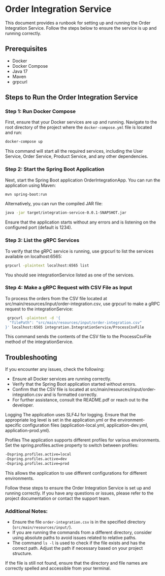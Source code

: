 # Order Integration Service

This document provides a runbook for setting up and running the Order Integration Service. Follow the steps below to ensure the service is up and running correctly.

## Prerequisites

- Docker
- Docker Compose
- Java 17
- Maven
- grpcurl

## Steps to Run the Order Integration Service

### Step 1: Run Docker Compose

First, ensure that your Docker services are up and running. Navigate to the root directory of the project where the `docker-compose.yml` file is located and run:

```bash
docker-compose up
```
This command will start all the required services, including the User Service, Order Service, Product Service, and any other dependencies.

### Step 2: Start the Spring Boot Application
Next, start the Spring Boot application OrderIntegrationApp. You can run the application using Maven:

```bash
mvn spring-boot:run
```
Alternatively, you can run the compiled JAR file:

```bash
java -jar target/integration-service-0.0.1-SNAPSHOT.jar
```
Ensure that the application starts without any errors and is listening on the configured port (default is 1234).

### Step 3: List the gRPC Services
To verify that the gRPC service is running, use grpcurl to list the services available on localhost:6565:

```bash
grpcurl -plaintext localhost:6565 list
```
You should see integrationService listed as one of the services.

### Step 4: Make a gRPC Request with CSV File as Input
To process the orders from the CSV file located at src/main/resources/input/order-integration.csv, use grpcurl to make a gRPC request to the integrationService:

```bash
 grpcurl -plaintext -d '{                         
  "filePath": "src/main/resources/input/order-integration.csv"
}' localhost:6565 integration.IntegrationService/ProcessCsvFile
```
This command sends the contents of the CSV file to the ProcessCsvFile method of the integrationService.

## Troubleshooting
If you encounter any issues, check the following:

* Ensure all Docker services are running correctly.
* Verify that the Spring Boot application started without errors.
* Confirm that the CSV file is located at src/main/resources/input/order-integration.csv and is formatted correctly.
* For further assistance, consult the README.pdf or reach out to the developer.

Logging
The application uses SLF4J for logging. Ensure that the appropriate log level is set in the application.yml or the environment-specific configuration files (application-local.yml, application-dev.yml, application-prod.yml).

Profiles
The application supports different profiles for various environments. Set the spring.profiles.active property to switch between profiles:

```bash
-Dspring.profiles.active=local
-Dspring.profiles.active=dev
-Dspring.profiles.active=prod
```
This allows the application to use different configurations for different environments.

Follow these steps to ensure the Order Integration Service is set up and running correctly. If you have any questions or issues, please refer to the project documentation or contact the support team.

### Additional Notes:
* Ensure the file `order-integration.csv` is in the specified directory (`src/main/resources/input/`).
* If you are running the commands from a different directory, consider using absolute paths to avoid issues related to relative paths.
* The command `ls -l` is used to check if the file exists and has the correct path. Adjust the path if necessary based on your project structure.

If the file is still not found, ensure that the directory and file names are correctly spelled and accessible from your terminal.


